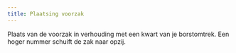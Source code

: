 ```yaml
---
title: Plaatsing voorzak
---
```


Plaats van de voorzak in verhouding met een kwart van je borstomtrek. Een hoger nummer schuift de zak naar opzij.